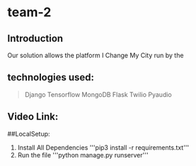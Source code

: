 # team-2

## Introduction

Our solution allows the platform I Change My City run by the 

## technologies used: 
> Django
> Tensorflow
> MongoDB
> Flask
> Twilio
> Pyaudio


## Video Link: 


##LocalSetup:
1. Install All Dependencies
  '''pip3 install -r requirements.txt'''
2. Run the file
  '''python manage.py runserver'''

